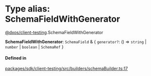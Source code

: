 # Type alias: SchemaFieldWithGenerator

[@dxos/client-testing](../modules/dxos_client_testing.md).SchemaFieldWithGenerator

 **SchemaFieldWithGenerator**: `SchemaField` & { `generator?`: () => `string` \| `number` \| `boolean` \| `SchemaRef`  }

#### Defined in

[packages/sdk/client-testing/src/builders/schemaBuilder.ts:17](https://github.com/dxos/dxos/blob/main/packages/sdk/client-testing/src/builders/schemaBuilder.ts#L17)
